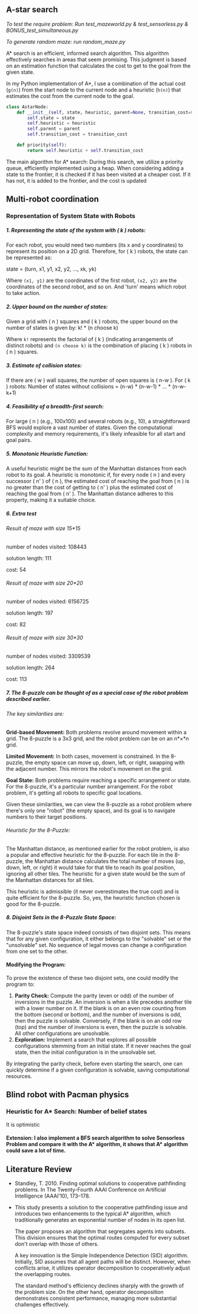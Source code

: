 ## A-star search

*To test the require problem:*
*Run test_mazeworld.py & test_sensorless.py & BONUS_test_simultaneous.py*

*To generate random maze:*
*run random_maze.py*

A* search is an efficient, informed search algorithm. This algorithm effectively searches in areas that seem promising. This judgment is based on an estimation function that calculates the cost to get to the goal from the given state.

In my Python implementation of A*, I use a combination of the actual cost (`g(n)`) from the start node to the current node and a heuristic (`h(n)`) that estimates the cost from the current node to the goal.

```python
class AstarNode:
    def __init__(self, state, heuristic, parent=None, transition_cost=0):
        self.state = state
        self.heuristic = heuristic
        self.parent = parent
        self.transition_cost = transition_cost

    def priority(self):
        return self.heuristic + self.transition_cost
```

The main algorithm for A* search:
During this search, we utilize a priority queue, efficiently implemented using a heap. When considering adding a state to the frontier, it is checked if it has been visited at a cheaper cost. If it has not, it is added to the frontier, and the cost is updated

## Multi-robot coordination

### Representation of System State with Robots

##### 1. Representing the state of the system with \( k \) robots:

For each robot, you would need two numbers (its x and y coordinates) to represent its position on a 2D grid. Therefore, for \( k \) robots, the state can be represented as:

state = (turn, x1, y1, x2, y2, ..., xk, yk)

Where `(x1, y1)` are the coordinates of the first robot, `(x2, y2)` are the coordinates of the second robot, and so on. And 'turn' means which robot to take action.

##### 2. Upper bound on the number of states:

Given a grid with \( n \) squares and \( k \) robots, the upper bound on the number of states is given by: k! * (n choose k)

Where `k!` represents the factorial of \( k \) (indicating arrangements of distinct robots) and `(n choose k)` is the combination of placing \( k \) robots in \( n \) squares.

##### 3. Estimate of collision states:

If there are \( w \) wall squares, the number of open squares is \( n-w \). For \( k \) robots: Number of states without collisions = (n-w) * (n-w-1) * ... * (n-w-k+1)

##### 4. Feasibility of a breadth-first search:

For large \( n \) (e.g., 100x100) and several robots (e.g., 10), a straightforward BFS would explore a vast number of states. Given the computational complexity and memory requirements, it's likely infeasible for all start and goal pairs.

##### 5. Monotonic Heuristic Function:

A useful heuristic might be the sum of the Manhattan distances from each robot to its goal. A heuristic is monotonic if, for every node \( n \) and every successor \( n' \) of \( n \), the estimated cost of reaching the goal from \( n \) is no greater than the cost of getting to \( n' \) plus the estimated cost of reaching the goal from \( n' \). The Manhattan distance adheres to this property, making it a suitable choice.

##### 6. Extra test

###### Result of maze with size 15*15

number of nodes visited: 108443

solution length: 111

cost: 54



###### Result of maze with size 20*20

number of nodes visited: 6156725

solution length: 197

cost: 82



###### Result of maze with size 30*30

number of nodes visited: 3309539

solution length: 264

cost: 113

##### 7. The 8-puzzle can be thought of as a special case of the robot problem described earlier. 

###### The key similarities are:

**Grid-based Movement:** Both problems revolve around movement within a grid. The 8-puzzle is a 3x3 grid, and the robot problem can be on an n*×*n grid.

**Limited Movement:** In both cases, movement is constrained. In the 8-puzzle, the empty space can move up, down, left, or right, swapping with the adjacent number. This mirrors the robot's movement on the grid.

**Goal State:** Both problems require reaching a specific arrangement or state. For the 8-puzzle, it's a particular number arrangement. For the robot problem, it's getting all robots to specific goal locations.

Given these similarities, we can view the 8-puzzle as a robot problem where there's only one "robot" (the empty space), and its goal is to navigate numbers to their target positions.

###### Heuristic for the 8-Puzzle:

The Manhattan distance, as mentioned earlier for the robot problem, is also a popular and effective heuristic for the 8-puzzle. For each tile in the 8-puzzle, the Manhattan distance calculates the total number of moves (up, down, left, or right) it would take for that tile to reach its goal position, ignoring all other tiles. The heuristic for a given state would be the sum of the Manhattan distances for all tiles.

This heuristic is admissible (it never overestimates the true cost) and is quite efficient for the 8-puzzle. So, yes, the heuristic function chosen is good for the 8-puzzle.

##### 8. Disjoint Sets in the 8-Puzzle State Space:

The 8-puzzle's state space indeed consists of two disjoint sets. This means that for any given configuration, it either belongs to the "solvable" set or the "unsolvable" set. No sequence of legal moves can change a configuration from one set to the other.

#### Modifying the Program:

To prove the existence of these two disjoint sets, one could modify the program to:

1. **Parity Check:** Compute the parity (even or odd) of the number of inversions in the puzzle. An inversion is when a tile precedes another tile with a lower number on it. If the blank is on an even row counting from the bottom (second or bottom), and the number of inversions is odd, then the puzzle is solvable. Conversely, if the blank is on an odd row (top) and the number of inversions is even, then the puzzle is solvable. All other configurations are unsolvable.
2. **Exploration:** Implement a search that explores all possible configurations stemming from an initial state. If it never reaches the goal state, then the initial configuration is in the unsolvable set.

By integrating the parity check, before even starting the search, one can quickly determine if a given configuration is solvable, saving computational resources.



## Blind robot with Pacman physics

### Heuristic for A* Search: Number of belief states

It is optimistic

#### Extension: I also implement a BFS search algorithm to solve Sensorless Problem and compare it with the A* algorithm, it shows that A* algorithm could save a lot of time.

## Literature Review 

- Standley, T. 2010. Finding optimal solutions to cooperative pathfinding problems. In The Twenty-Fourth AAAI Conference on Artificial Intelligence (AAAI’10), 173–178.

- This study presents a solution to the cooperative pathfinding issue and introduces two enhancements to the typical A* algorithm, which traditionally generates an exponential number of nodes in its open list.

  The paper proposes an algorithm that segregates agents into subsets. This division ensures that the optimal routes computed for every subset don't overlap with those of others.

  A key innovation is the Simple Independence Detection (SID) algorithm. Initially, SID assumes that all agent paths will be distinct. However, when conflicts arise, it utilizes operator decomposition to cooperatively adjust the overlapping routes.

  The standard method's efficiency declines sharply with the growth of the problem size. On the other hand, operator decomposition demonstrates consistent performance, managing more substantial challenges effectively.
